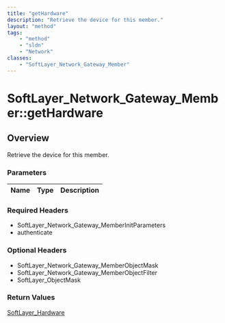 ```yaml
---
title: "getHardware"
description: "Retrieve the device for this member."
layout: "method"
tags:
    - "method"
    - "sldn"
    - "Network"
classes:
    - "SoftLayer_Network_Gateway_Member"
---
```

# SoftLayer_Network_Gateway_Member::getHardware
## Overview 
Retrieve the device for this member.

### Parameters 
|Name | Type | Description |
| --- | --- | --- |


### Required Headers
* SoftLayer_Network_Gateway_MemberInitParameters
* authenticate

### Optional Headers
* SoftLayer_Network_Gateway_MemberObjectMask
* SoftLayer_Network_Gateway_MemberObjectFilter
* SoftLayer_ObjectMask

### Return Values
<a href='/reference/datatypes/SoftLayer_Hardware'>SoftLayer_Hardware </a>
